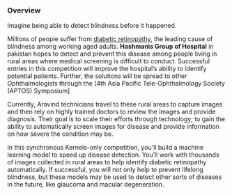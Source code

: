 

### Overview

Imagine being able to detect blindness before it happened.

Millions of people suffer from [diabetic retinopathy](https://nei.nih.gov/health/diabetic/retinopathy), the leading cause of blindness among working aged adults. **Hashmanis Group of Hospital** in pakistan hopes to detect and prevent this disease among people living in rural areas where medical screening is difficult to conduct. Successful entries in this competition will improve the hospital’s ability to identify potential patients. Further, the solutions will be spread to other Ophthalmologists through the [4th Asia Pacific Tele-Ophthalmology Society (APTOS) Symposium]

Currently, Aravind technicians travel to these rural areas to capture images and then rely on highly trained doctors to review the images and provide diagnosis. Their goal is to scale their efforts through technology; to gain the ability to automatically screen images for disease and provide information on how severe the condition may be.

In this synchronous Kernels-only competition, you'll build a machine learning model to speed up disease detection. You’ll work with thousands of images collected in rural areas to help identify diabetic retinopathy automatically. If successful, you will not only help to prevent lifelong blindness, but these models may be used to detect other sorts of diseases in the future, like glaucoma and macular degeneration.

